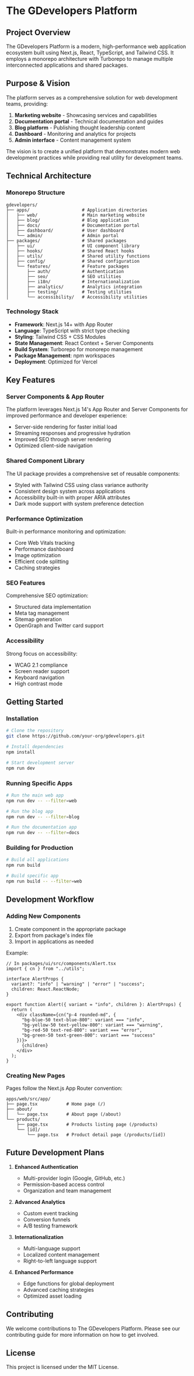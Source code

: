 # The GDevelopers Platform

## Project Overview

The GDevelopers Platform is a modern, high-performance web application ecosystem built using Next.js, React, TypeScript, and Tailwind CSS. It employs a monorepo architecture with Turborepo to manage multiple interconnected applications and shared packages.

## Purpose & Vision

The platform serves as a comprehensive solution for web development teams, providing:

1. **Marketing website** - Showcasing services and capabilities
2. **Documentation portal** - Technical documentation and guides
3. **Blog platform** - Publishing thought leadership content
4. **Dashboard** - Monitoring and analytics for projects
5. **Admin interface** - Content management system

The vision is to create a unified platform that demonstrates modern web development practices while providing real utility for development teams.

## Technical Architecture

### Monorepo Structure

```
gdevelopers/
├── apps/                    # Application directories
│   ├── web/                 # Main marketing website
│   ├── blog/                # Blog application
│   ├── docs/                # Documentation portal
│   ├── dashboard/           # User dashboard
│   └── admin/               # Admin portal
├── packages/                # Shared packages
│   ├── ui/                  # UI component library
│   ├── hooks/               # Shared React hooks
│   ├── utils/               # Shared utility functions
│   ├── config/              # Shared configuration
│   └── features/            # Feature packages
│       ├── auth/            # Authentication
│       ├── seo/             # SEO utilities
│       ├── i18n/            # Internationalization
│       ├── analytics/       # Analytics integration
│       ├── testing/         # Testing utilities
│       └── accessibility/   # Accessibility utilities
```

### Technology Stack

- **Framework**: Next.js 14+ with App Router
- **Language**: TypeScript with strict type checking
- **Styling**: Tailwind CSS + CSS Modules
- **State Management**: React Context + Server Components
- **Build System**: Turborepo for monorepo management
- **Package Management**: npm workspaces
- **Deployment**: Optimized for Vercel

## Key Features

### Server Components & App Router

The platform leverages Next.js 14's App Router and Server Components for improved performance and developer experience:

- Server-side rendering for faster initial load
- Streaming responses and progressive hydration
- Improved SEO through server rendering
- Optimized client-side navigation

### Shared Component Library

The UI package provides a comprehensive set of reusable components:

- Styled with Tailwind CSS using class variance authority
- Consistent design system across applications
- Accessibility built-in with proper ARIA attributes
- Dark mode support with system preference detection

### Performance Optimization

Built-in performance monitoring and optimization:

- Core Web Vitals tracking
- Performance dashboard
- Image optimization
- Efficient code splitting
- Caching strategies

### SEO Features

Comprehensive SEO optimization:

- Structured data implementation
- Meta tag management
- Sitemap generation
- OpenGraph and Twitter card support

### Accessibility

Strong focus on accessibility:

- WCAG 2.1 compliance
- Screen reader support
- Keyboard navigation
- High contrast mode

## Getting Started

### Installation

```bash
# Clone the repository
git clone https://github.com/your-org/gdevelopers.git

# Install dependencies
npm install

# Start development server
npm run dev
```

### Running Specific Apps

```bash
# Run the main web app
npm run dev -- --filter=web

# Run the blog app
npm run dev -- --filter=blog

# Run the documentation app
npm run dev -- --filter=docs
```

### Building for Production

```bash
# Build all applications
npm run build

# Build specific app
npm run build -- --filter=web
```

## Development Workflow

### Adding New Components

1. Create component in the appropriate package
2. Export from package's index file
3. Import in applications as needed

Example:
```tsx
// In packages/ui/src/components/Alert.tsx
import { cn } from "../utils";

interface AlertProps {
  variant?: "info" | "warning" | "error" | "success";
  children: React.ReactNode;
}

export function Alert({ variant = "info", children }: AlertProps) {
  return (
    <div className={cn("p-4 rounded-md", {
      "bg-blue-50 text-blue-800": variant === "info",
      "bg-yellow-50 text-yellow-800": variant === "warning",
      "bg-red-50 text-red-800": variant === "error",
      "bg-green-50 text-green-800": variant === "success"
    })}>
      {children}
    </div>
  );
}
```

### Creating New Pages

Pages follow the Next.js App Router convention:

```
apps/web/src/app/
├── page.tsx           # Home page (/)
├── about/
│   └── page.tsx       # About page (/about)
└── products/
    ├── page.tsx       # Products listing page (/products)
    └── [id]/
        └── page.tsx   # Product detail page (/products/[id])
```

## Future Development Plans

1. **Enhanced Authentication**
   - Multi-provider login (Google, GitHub, etc.)
   - Permission-based access control
   - Organization and team management

2. **Advanced Analytics**
   - Custom event tracking
   - Conversion funnels
   - A/B testing framework

3. **Internationalization**
   - Multi-language support
   - Localized content management
   - Right-to-left language support

4. **Enhanced Performance**
   - Edge functions for global deployment
   - Advanced caching strategies
   - Optimized asset loading

## Contributing

We welcome contributions to The GDevelopers Platform. Please see our contributing guide for more information on how to get involved.

## License

This project is licensed under the MIT License. 